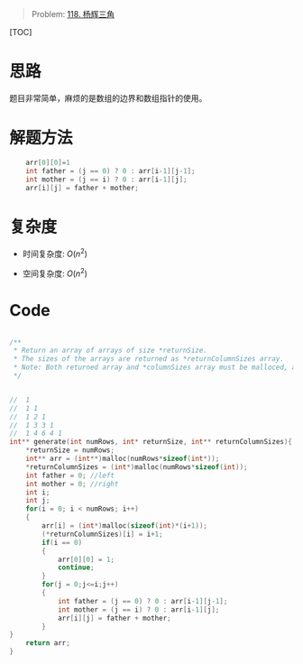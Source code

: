 > Problem: [118. 杨辉三角](https://leetcode.cn/problems/pascals-triangle/description/)

[TOC]

# 思路
题目非常简单，麻烦的是数组的边界和数组指针的使用。

# 解题方法
```c
    arr[0][0]=1
    int father = (j == 0) ? 0 : arr[i-1][j-1];
    int mother = (j == i) ? 0 : arr[i-1][j];
    arr[i][j] = father + mother;
```
# 复杂度
- 时间复杂度: 
$O(n^2)$

- 空间复杂度: 
$O(n^2)$

# Code
```C []

/**
 * Return an array of arrays of size *returnSize.
 * The sizes of the arrays are returned as *returnColumnSizes array.
 * Note: Both returned array and *columnSizes array must be malloced, assume caller calls free().
 */


//  1
//  1 1
//  1 2 1
//  1 3 3 1
//  1 4 6 4 1
int** generate(int numRows, int* returnSize, int** returnColumnSizes){
    *returnSize = numRows;
    int** arr = (int**)malloc(numRows*sizeof(int*));
    *returnColumnSizes = (int*)malloc(numRows*sizeof(int));
    int father = 0; //left
    int mother = 0; //right
    int i;
    int j;
    for(i = 0; i < numRows; i++)
    {
        arr[i] = (int*)malloc(sizeof(int)*(i+1));
        (*returnColumnSizes)[i] = i+1; 
        if(i == 0)
        {
            arr[0][0] = 1;
            continue;            
        }
        for(j = 0;j<=i;j++)
        {
            int father = (j == 0) ? 0 : arr[i-1][j-1];
            int mother = (j == i) ? 0 : arr[i-1][j];
            arr[i][j] = father + mother;
        }
}
    return arr;
}
```
